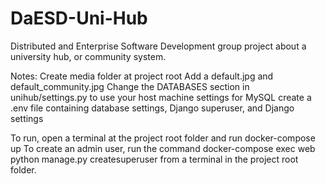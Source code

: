 # DaESD-Uni-Hub
Distributed and Enterprise Software Development group project about a university hub, or community system. 

Notes:
Create media folder at project root
Add a default.jpg and default_community.jpg
Change the DATABASES section in unihub/settings.py to use your host machine settings for MySQL
create a .env file containing database settings, Django superuser, and Django settings

To run, open a terminal at the project root folder and run docker-compose up 
To create an admin user, run the command docker-compose exec web python manage.py createsuperuser from a terminal in the project root folder.
